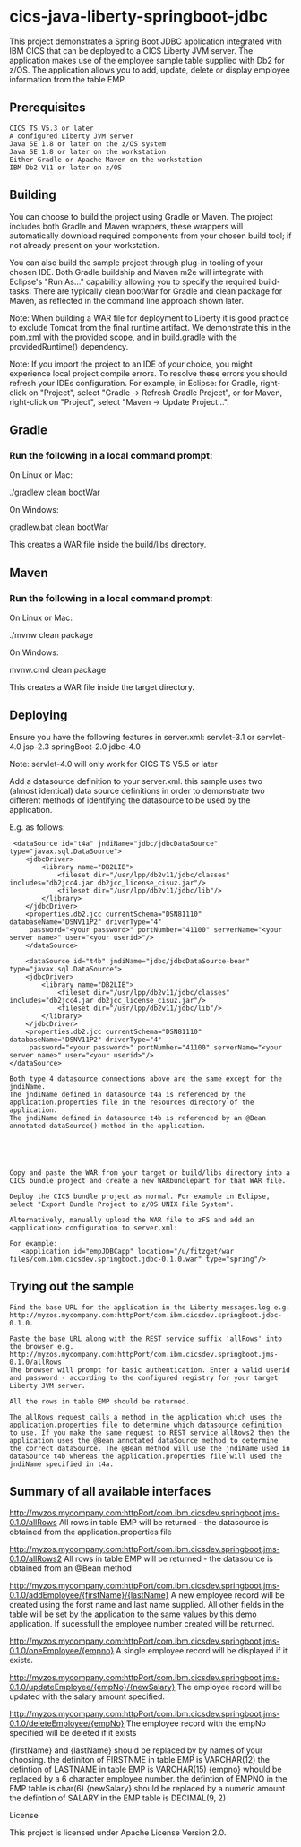 # cics-java-liberty-springboot-jdbc

This project demonstrates a Spring Boot JDBC application integrated with IBM CICS that can be deployed to a CICS Liberty JVM server. The application makes use of the employee sample table supplied with Db2 for z/OS. The application allows you to add, update, delete or display employee information from the table EMP.

## Prerequisites

    CICS TS V5.3 or later
    A configured Liberty JVM server
    Java SE 1.8 or later on the z/OS system
    Java SE 1.8 or later on the workstation
    Either Gradle or Apache Maven on the workstation
    IBM Db2 V11 or later on z/OS
 
## Building

You can choose to build the project using Gradle or Maven. The project includes both Gradle and Maven wrappers, these wrappers will automatically download required components from your chosen build tool; if not already present on your workstation.

You can also build the sample project through plug-in tooling of your chosen IDE. Both Gradle buildship and Maven m2e will integrate with Eclipse's "Run As..." capability allowing you to specify the required build-tasks. There are typically clean bootWar for Gradle and clean package for Maven, as reflected in the command line approach shown later.

Note: When building a WAR file for deployment to Liberty it is good practice to exclude Tomcat from the final runtime artifact. We demonstrate this in the pom.xml with the provided scope, and in build.gradle with the providedRuntime() dependency.

Note: If you import the project to an IDE of your choice, you might experience local project compile errors. To resolve these errors you should refresh your IDEs configuration. For example, in Eclipse: for Gradle, right-click on "Project", select "Gradle -> Refresh Gradle Project", or for Maven, right-click on "Project", select "Maven -> Update Project...".

## Gradle

### Run the following in a local command prompt:

On Linux or Mac:

./gradlew clean bootWar

On Windows:

gradlew.bat clean bootWar

This creates a WAR file inside the build/libs directory.

## Maven

### Run the following in a local command prompt:

On Linux or Mac:

./mvnw clean package

On Windows:

mvnw.cmd clean package

This creates a WAR file inside the target directory.

## Deploying

Ensure you have the following features in server.xml:
        servlet-3.1 or servlet-4.0
        jsp-2.3
        springBoot-2.0
        jdbc-4.0


Note: servlet-4.0 will only work for CICS TS V5.5 or later

Add a datasource definition to your server.xml. this sample uses two (almost identical) data source definitions in order to demonstrate two different methods of identifying the datasource to be used by the application.

E.g. as follows:

     <dataSource id="t4a" jndiName="jdbc/jdbcDataSource" type="javax.sql.DataSource">
        <jdbcDriver>
            <library name="DB2LIB">
                <fileset dir="/usr/lpp/db2v11/jdbc/classes" includes="db2jcc4.jar db2jcc_license_cisuz.jar"/>
                <fileset dir="/usr/lpp/db2v11/jdbc/lib"/>
            </library>
        </jdbcDriver>
        <properties.db2.jcc currentSchema="DSN81110" databaseName="DSNV11P2" driverType="4"
	     password="<your password>" portNumber="41100" serverName="<your server name>" user="<your userid>"/>
        </dataSource>
        
        <dataSource id="t4b" jndiName="jdbc/jdbcDataSource-bean" type="javax.sql.DataSource">
        <jdbcDriver>
            <library name="DB2LIB">
                <fileset dir="/usr/lpp/db2v11/jdbc/classes" includes="db2jcc4.jar db2jcc_license_cisuz.jar"/>
                <fileset dir="/usr/lpp/db2v11/jdbc/lib"/>
            </library>
        </jdbcDriver>
        <properties.db2.jcc currentSchema="DSN81110" databaseName="DSNV11P2" driverType="4" 
	     password="<your password>" portNumber="41100" serverName="<your server name>" user="<your userid>"/>
    </dataSource>  

    Both type 4 datasource connections above are the same except for the jndiName. 
    The jndiName defined in datasource t4a is referenced by the application.properties file in the resources directory of the application.
    The jndiName defined in datasource t4b is referenced by an @Bean annotated dataSource() method in the application.

	 



    Copy and paste the WAR from your target or build/libs directory into a CICS bundle project and create a new WARbundlepart for that WAR file.

    Deploy the CICS bundle project as normal. For example in Eclipse, select "Export Bundle Project to z/OS UNIX File System".

    Alternatively, manually upload the WAR file to zFS and add an <application> configuration to server.xml:

    For example:
       <application id="empJDBCapp" location="/u/fitzget/war files/com.ibm.cicsdev.springboot.jdbc-0.1.0.war" type="spring"/>


## Trying out the sample

    Find the base URL for the application in the Liberty messages.log e.g. http://myzos.mycompany.com:httpPort/com.ibm.cicsdev.springboot.jdbc-0.1.0.

    Paste the base URL along with the REST service suffix 'allRows' into the browser e.g. http://myzos.mycompany.com:httpPort/com.ibm.cicsdev.springboot.jms-0.1.0/allRows
    The browser will prompt for basic authentication. Enter a valid userid and password - according to the configured registry for your target Liberty JVM server.

    All the rows in table EMP should be returned.

    The allRows request calls a method in the application which uses the application.properties file to determine which datasource definition to use. If you make the same request to REST service allRows2 then the application uses the @Bean annotated dataSource method to determine the correct dataSource. The @Bean method will use the jndiName used in dataSource t4b whereas the application.properties file will used the jndiName specified in t4a.
    
## Summary of all available interfaces     

http://myzos.mycompany.com:httpPort/com.ibm.cicsdev.springboot.jms-0.1.0/allRows
    All rows in table EMP will be returned - the datasource is obtained from the application.properties file
    
http://myzos.mycompany.com:httpPort/com.ibm.cicsdev.springboot.jms-0.1.0/allRows2
    All rows in table EMP will be returned - the datasource is obtained from an @Bean method
    
http://myzos.mycompany.com:httpPort/com.ibm.cicsdev.springboot.jms-0.1.0/addEmployee/{firstName}/{lastName}
    A new employee record will be created using the forst name and last name supplied. All other fields in
    the table will be set by the application to the same values by this demo application.
    If sucessfull the employee number created will be returned.
    
http://myzos.mycompany.com:httpPort/com.ibm.cicsdev.springboot.jms-0.1.0/oneEmployee/{empno}
    A single employee record will be displayed if it exists.
    
http://myzos.mycompany.com:httpPort/com.ibm.cicsdev.springboot.jms-0.1.0/updateEmployee/{empNo}/{newSalary}
    The employee record will be updated with the salary amount specified.
    
http://myzos.mycompany.com:httpPort/com.ibm.cicsdev.springboot.jms-0.1.0/deleteEmployee/{empNo}
    The employee record with the empNo specified will be deleted if it exists


{firstName} and {lastName} should be replaced by by names of your choosing.
	the definiton of FIRSTNME in table EMP is VARCHAR(12)
	the defintion of LASTNAME in table EMP is VARCHAR(15)
{empno} whould be replaced by a 6 character employee number. 
	the defintion of EMPNO in the EMP table is char(6)
{newSalary} should be replaced by a numeric amount 
	the defintion of SALARY in the EMP table is DECIMAL(9, 2)

License

This project is licensed under Apache License Version 2.0.
